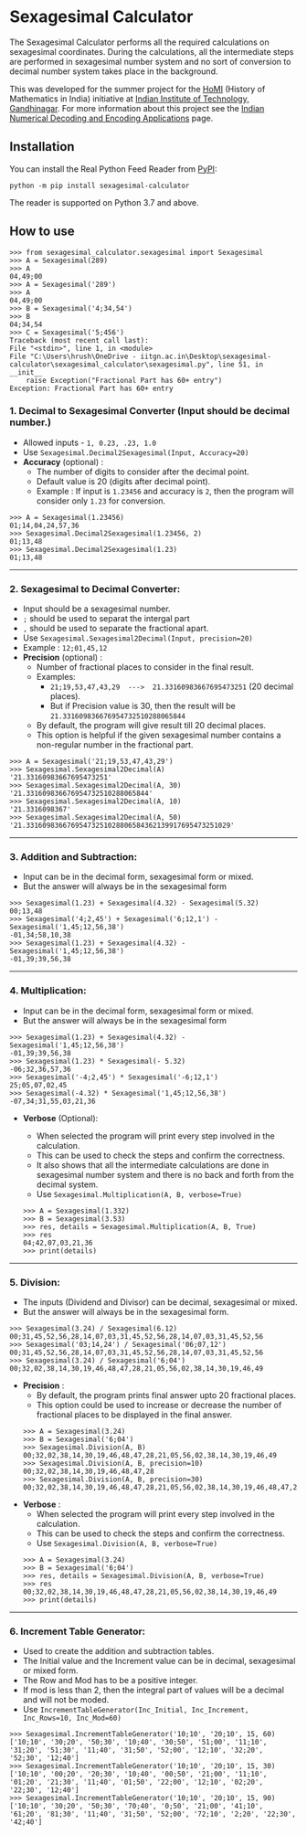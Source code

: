 # Sexagesimal Calculator

The Sexagesimal Calculator performs all the required calculations on sexagesimal coordinates. During the calculations, all the intermediate steps are performed in sexagesimal number system and no sort of conversion to decimal number system takes place in the background.

This was developed for the summer project for the  [HoMI](https://sites.iitgn.ac.in/homi/) (History of Mathematics in India) initiative at [Indian Institute of Technology, Gandhinagar](https://iitgn.ac.in/). For more information about this project see the [Indian Numerical Decoding and Encoding Applications](https://students.iitgn.ac.in/homi-project) page.

## Installation

You can install the Real Python Feed Reader from [PyPI](https://pypi.org/project/sexagesimal-calculator/):

    python -m pip install sexagesimal-calculator

The reader is supported on Python 3.7 and above.

## How to use
     
    >>> from sexagesimal_calculator.sexagesimal import Sexagesimal
    >>> A = Sexagesimal(289)
    >>> A
    04,49;00
    >>> A = Sexagesimal('289')
    >>> A
    04,49;00
    >>> B = Sexagesimal('4;34,54')
    >>> B
    04;34,54
    >>> C = Sexagesimal('5;456')
    Traceback (most recent call last):
    File "<stdin>", line 1, in <module>
    File "C:\Users\hrush\OneDrive - iitgn.ac.in\Desktop\sexagesimal-calculator\sexagesimal_calculator\sexagesimal.py", line 51, in __init__
        raise Exception("Fractional Part has 60+ entry")
    Exception: Fractional Part has 60+ entry

### 1. Decimal to Sexagesimal Converter (Input should be decimal number.)
- Allowed inputs - `1, 0.23, .23, 1.0`
- Use `Sexagesimal.Decimal2Sexagesimal(Input, Accuracy=20)`
- **Accuracy** (optional) : 
    - The number of digits to consider after the decimal point.
    - Default value is 20 (digits after decimal point).
    - Example : If input is `1.23456` and accuracy is `2`, then the program will consider only `1.23` for conversion.

```
>>> A = Sexagesimal(1.23456)
01;14,04,24,57,36
>>> Sexagesimal.Decimal2Sexagesimal(1.23456, 2)
01;13,48
>>> Sexagesimal.Decimal2Sexagesimal(1.23)
01;13,48
```

---

### 2. Sexagesimal to Decimal Converter:
- Input should be a sexagesimal number.
- ` ; ` should be used to separat the intergal part 
- ` , ` should be used to separate the fractional apart.
- Use `Sexagesimal.Sexagesimal2Decimal(Input, precision=20)`
- Example : `12;01,45,12`
- **Precision** (optional) :
    - Number of fractional places to consider in the final result.
    - Examples: 
        - `21;19,53,47,43,29  --->  21.33160983667695473251` (20 decimal places). 
        - But if Precision value is 30, then the result will be `21.331609836676954732510288065844`
    - By default, the program will give result till 20 decimal places.
    - This option is helpful if the given sexagesimal number contains a non-regular number in the fractional part.
```
>>> A = Sexagesimal('21;19,53,47,43,29')
>>> Sexagesimal.Sexagesimal2Decimal(A)                  
'21.33160983667695473251'
>>> Sexagesimal.Sexagesimal2Decimal(A, 30) 
'21.331609836676954732510288065844'
>>> Sexagesimal.Sexagesimal2Decimal(A, 10) 
'21.3316098367'
>>> Sexagesimal.Sexagesimal2Decimal(A, 50) 
'21.33160983667695473251028806584362139917695473251029'
```

---

### 3. Addition and Subtraction:
- Input can be in the decimal form, sexagesimal form or mixed.
- But the answer will always be in the sexagesimal form
```
>>> Sexagesimal(1.23) + Sexagesimal(4.32) - Sexagesimal(5.32)
00;13,48
>>> Sexagesimal('4;2,45') + Sexagesimal('6;12,1') - Sexagesimal('1,45;12,56,38')
-01,34;58,10,38
>>> Sexagesimal(1.23) + Sexagesimal(4.32) - Sexagesimal('1,45;12,56,38')
-01,39;39,56,38
```

---

### 4. Multiplication:
- Input can be in the decimal form, sexagesimal form or mixed.
- But the answer will always be in the sexagesimal form
```
>>> Sexagesimal(1.23) + Sexagesimal(4.32) - Sexagesimal('1,45;12,56,38')
-01,39;39,56,38
>>> Sexagesimal(1.23) * Sexagesimal(- 5.32)
-06;32,36,57,36
>>> Sexagesimal('-4;2,45') * Sexagesimal('-6;12,1')
25;05,07,02,45
>>> Sexagesimal(-4.32) * Sexagesimal('1,45;12,56,38')
-07,34;31,55,03,21,36
```
- **Verbose** (Optional):
    - When selected the program will print every step involved in the calculation.
    - This can be used to check the steps and confirm the correctness.
    - It also shows that all the intermediate calculations are done in sexagesimal number system and there is no back and forth from the decimal system.
    - Use `Sexagesimal.Multiplication(A, B, verbose=True)`

    ```
    >>> A = Sexagesimal(1.332)
    >>> B = Sexagesimal(3.53)
    >>> res, details = Sexagesimal.Multiplication(A, B, True)
    >>> res
    04;42,07,03,21,36
    >>> print(details)
    ```

---

### 5. Division:
- The inputs (Dividend and Divisor) can be decimal, sexagesimal or mixed.
- But the answer will always be in the sexagesimal form.
```
>>> Sexagesimal(3.24) / Sexagesimal(6.12)
00;31,45,52,56,28,14,07,03,31,45,52,56,28,14,07,03,31,45,52,56
>>> Sexagesimal('03;14,24') / Sexagesimal('06;07,12')
00;31,45,52,56,28,14,07,03,31,45,52,56,28,14,07,03,31,45,52,56
>>> Sexagesimal(3.24) / Sexagesimal('6;04')
00;32,02,38,14,30,19,46,48,47,28,21,05,56,02,38,14,30,19,46,49
```
- **Precision** :
    - By default, the program prints final answer upto 20 fractional places.
    - This option could be used to increase or decrease the number of fractional places to be displayed in the final answer.
    ```
    >>> A = Sexagesimal(3.24)
    >>> B = Sexagesimal('6;04')
    >>> Sexagesimal.Division(A, B)
    00;32,02,38,14,30,19,46,48,47,28,21,05,56,02,38,14,30,19,46,49
    >>> Sexagesimal.Division(A, B, precision=10)
    00;32,02,38,14,30,19,46,48,47,28
    >>> Sexagesimal.Division(A, B, precision=30)
    00;32,02,38,14,30,19,46,48,47,28,21,05,56,02,38,14,30,19,46,48,47,28,21,05,56,02,38,14,30,20
    ```
- **Verbose** :
    - When selected the program will print every step involved in the calculation.
    - This can be used to check the steps and confirm the correctness.
    - Use `Sexagesimal.Division(A, B, verbose=True)`
    ```
    >>> A = Sexagesimal(3.24)
    >>> B = Sexagesimal('6;04')
    >>> res, details = Sexagesimal.Division(A, B, verbose=True) 
    >>> res
    00;32,02,38,14,30,19,46,48,47,28,21,05,56,02,38,14,30,19,46,49
    >>> print(details)
    ```

---

### 6. Increment Table Generator:
- Used to create the addition and subtraction tables.
- The Initial value and the Increment value can be in decimal, sexagesimal or mixed form.
- The Row and Mod has to be a positive integer.
- If mod is less than 2, then the integral part of values will be a decimal and will not be moded.
- Use `IncrementTableGenerator(Inc_Initial, Inc_Increment, Inc_Rows=10, Inc_Mod=60)`

```
>>> Sexagesimal.IncrementTableGenerator('10;10', '20;10', 15, 60)
['10;10', '30;20', '50;30', '10;40', '30;50', '51;00', '11;10', '31;20', '51;30', '11;40', '31;50', '52;00', '12;10', '32;20', '52;30', '12;40']
>>> Sexagesimal.IncrementTableGenerator('10;10', '20;10', 15, 30)
['10;10', '00;20', '20;30', '10;40', '00;50', '21;00', '11;10', '01;20', '21;30', '11;40', '01;50', '22;00', '12;10', '02;20', '22;30', '12;40']
>>> Sexagesimal.IncrementTableGenerator('10;10', '20;10', 15, 90)
['10;10', '30;20', '50;30', '70;40', '0;50', '21;00', '41;10', '61;20', '81;30', '11;40', '31;50', '52;00', '72;10', '2;20', '22;30', '42;40']
```
